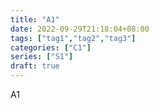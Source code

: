 ```yaml
---
title: "A1"
date: 2022-09-29T21:18:04+08:00
tags: ["tag1","tag2","tag3"]
categories: ["C1"]
series: ["S1"]
draft: true
---
```


A1
